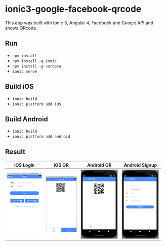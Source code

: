 # ionic3-google-facebook-qrcode
This app was built with Ionic 3, Angular 4, Facebook and Google API and shows QRcode.

## Run
- `npm install`
- `npm install -g ionic`
- `npm install -g cordova`
- `ionic serve`

## Build iOS
- `ionic build`
- `ionic platform add iOS`

## Build Android
- `ionic build`
- `ionic platform add android`

## Result
iOS Login | iOS QR | Android QR | Android Signup
:---:|:---:|:---:|:---:
![](git-images/ios1.png) | ![](git-images/ios2.png) | ![](git-images/android1.png) | ![](git-images/android2.png)